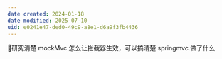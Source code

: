```yaml
---
date created: 2024-01-18
date modified: 2025-07-10
uid: e0241e47-ded0-49c9-a8e1-d6a9f3fb4436
---
```


研究清楚 mockMvc 怎么让拦截器生效，可以搞清楚 springmvc 做了什么
